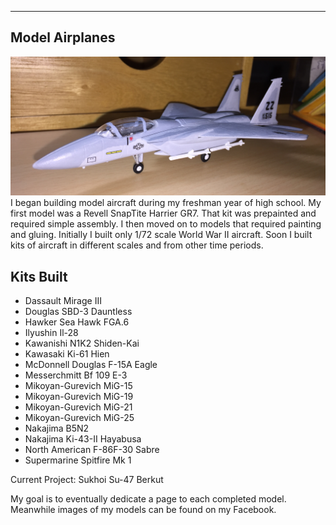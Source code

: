 
---
Model Airplanes
---
![F-15](IMG_1360.JPG) 
I began building model aircraft during my freshman year of high school. My first model was a Revell SnapTite Harrier GR7. That kit was prepainted and required simple assembly. I then moved on to models that required painting and gluing. Initially I built only 1/72 scale World War II aircraft. Soon I built kits of aircraft in different scales and from other time periods. 

## Kits Built

* Dassault Mirage III
* Douglas SBD-3 Dauntless
* Hawker Sea Hawk FGA.6
* Ilyushin Il-28
* Kawanishi N1K2 Shiden-Kai
* Kawasaki Ki-61 Hien 
* McDonnell Douglas F-15A Eagle
* Messerchmitt Bf 109 E-3
* Mikoyan-Gurevich MiG-15
* Mikoyan-Gurevich MiG-19
* Mikoyan-Gurevich MiG-21
* Mikoyan-Gurevich MiG-25
* Nakajima B5N2
* Nakajima Ki-43-II Hayabusa
* North American F-86F-30 Sabre 
* Supermarine Spitfire Mk 1

Current Project: Sukhoi Su-47 Berkut

My goal is to eventually dedicate a page to each completed model. Meanwhile images of my models can be found on my Facebook. 
